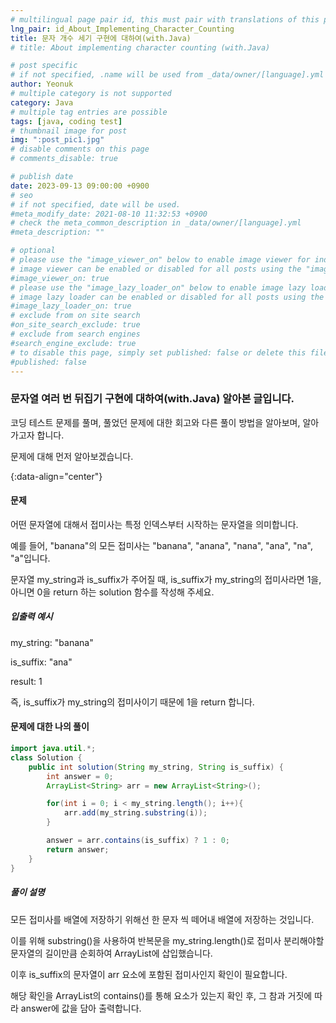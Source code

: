 ```yaml
---
# multilingual page pair id, this must pair with translations of this page. (This name must be unique)
lng_pair: id_About_Implementing_Character_Counting
title: 문자 개수 세기 구현에 대하여(with.Java)
# title: About implementing character counting (with.Java)

# post specific
# if not specified, .name will be used from _data/owner/[language].yml
author: Yeonuk
# multiple category is not supported
category: Java
# multiple tag entries are possible
tags: [java, coding test]
# thumbnail image for post
img: ":post_pic1.jpg"
# disable comments on this page
# comments_disable: true

# publish date
date: 2023-09-13 09:00:00 +0900
# seo
# if not specified, date will be used.
#meta_modify_date: 2021-08-10 11:32:53 +0900
# check the meta_common_description in _data/owner/[language].yml
#meta_description: ""

# optional
# please use the "image_viewer_on" below to enable image viewer for individual pages or posts (_posts/ or [language]/_posts folders).
# image viewer can be enabled or disabled for all posts using the "image_viewer_posts: true" setting in _data/conf/main.yml.
#image_viewer_on: true
# please use the "image_lazy_loader_on" below to enable image lazy loader for individual pages or posts (_posts/ or [language]/_posts folders).
# image lazy loader can be enabled or disabled for all posts using the "image_lazy_loader_posts: true" setting in _data/conf/main.yml.
#image_lazy_loader_on: true
# exclude from on site search
#on_site_search_exclude: true
# exclude from search engines
#search_engine_exclude: true
# to disable this page, simply set published: false or delete this file
#published: false
---
```


<!-- outline-start -->

### 문자열 여러 번 뒤집기 구현에 대하여(with.Java) 알아본 글입니다.

코딩 테스트 문제를 풀며, 풀었던 문제에 대한 회고와 다른 풀이 방법을 알아보며, 알아가고자 합니다.

문제에 대해 먼저 알아보겠습니다.

{:data-align="center"}

<!-- outline-end -->

#### 문제

어떤 문자열에 대해서 접미사는 특정 인덱스부터 시작하는 문자열을 의미합니다.

예를 들어, "banana"의 모든 접미사는 "banana", "anana", "nana", "ana", "na", "a"입니다.

문자열 my_string과 is_suffix가 주어질 때, is_suffix가 my_string의 접미사라면 1을, 아니면 0을 return 하는 solution 함수를 작성해 주세요.

##### 입출력 예시

my_string: "banana"

is_suffix: "ana"

result: 1

즉, is_suffix가 my_string의 접미사이기 때문에 1을 return 합니다.

<!-- | i   | arr[i] | stk     |
| --- | ------ | ------- |
| 0   | 1      | []      |
| 1   | 4      | [1]     | -->

#### 문제에 대한 나의 풀이

```java
import java.util.*;
class Solution {
    public int solution(String my_string, String is_suffix) {
        int answer = 0;
        ArrayList<String> arr = new ArrayList<String>();

        for(int i = 0; i < my_string.length(); i++){
            arr.add(my_string.substring(i));
        }

        answer = arr.contains(is_suffix) ? 1 : 0;
        return answer;
    }
}
```

##### 풀이 설명

모든 접미사를 배열에 저장하기 위해선 한 문자 씩 떼어내 배열에 저장하는 것입니다.

이를 위해 substring()을 사용하여 반복문을 my_string.length()로 접미사 분리해야할 문자열의 길이만큼 순회하여 ArrayList에 삽입했습니다.

이후 is_suffix의 문자열이 arr 요소에 포함된 접미사인지 확인이 필요합니다.

해당 확인을 ArrayList의 contains()를 통해 요소가 있는지 확인 후, 그 참과 거짓에 따라 answer에 값을 담아 출력합니다.
